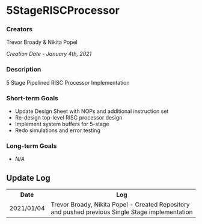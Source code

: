 <h1>5StageRISCProcessor</h1>
<h3>Creators</h3>
Trevor Broady & Nikita Popel

<i>Creation Date - January 4th, 2021</i>

<h3>Description</h3>
<p>
5 Stage Pipelined RISC Processor Implementation
</p>


<h3>Short-term Goals</h3>
<ul>
<li>Update Design Sheet with NOPs and additional instruction set</li>
<li>Re-design top-level RISC processor design</li>
<li>Implement system buffers for 5-stage</li>
<li>Redo simulations and error testing</li>
</ul>

<h3>Long-term Goals</h3>
<ul>
<li><i>N/A</i></li>
</ul>

<h2>Update Log</h2>
<table>
<tr><th>Date</th><th>Log</th></tr>
<tr><td>2021/01/04</td><td>Trevor Broady, Nikita Popel - Created Repository and pushed previous Single Stage implementation</td></tr>
</table>
